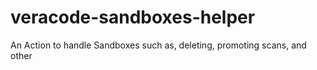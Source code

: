 # veracode-sandboxes-helper
An Action to handle Sandboxes such as, deleting, promoting scans, and other
